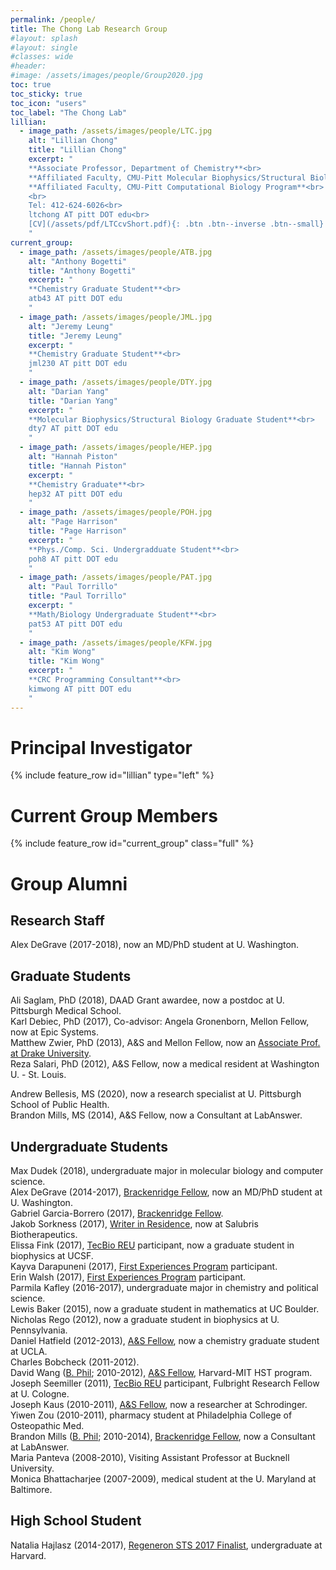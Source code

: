 ```yaml
---
permalink: /people/
title: The Chong Lab Research Group
#layout: splash
#layout: single
#classes: wide
#header:
#image: /assets/images/people/Group2020.jpg
toc: true
toc_sticky: true
toc_icon: "users"
toc_label: "The Chong Lab"
lillian:
  - image_path: /assets/images/people/LTC.jpg
    alt: "Lillian Chong"
    title: "Lillian Chong"
    excerpt: "
    **Associate Professor, Department of Chemistry**<br>
    **Affiliated Faculty, CMU-Pitt Molecular Biophysics/Structural Biology Program**<br>
    **Affiliated Faculty, CMU-Pitt Computational Biology Program**<br>
    <br>
    Tel: 412-624-6026<br>
    ltchong AT pitt DOT edu<br>
    [CV](/assets/pdf/LTCcvShort.pdf){: .btn .btn--inverse .btn--small}
    "
current_group:
  - image_path: /assets/images/people/ATB.jpg
    alt: "Anthony Bogetti"
    title: "Anthony Bogetti"
    excerpt: "
    **Chemistry Graduate Student**<br>
    atb43 AT pitt DOT edu
    "
  - image_path: /assets/images/people/JML.jpg
    alt: "Jeremy Leung"
    title: "Jeremy Leung"
    excerpt: "
    **Chemistry Graduate Student**<br>
    jml230 AT pitt DOT edu
    "
  - image_path: /assets/images/people/DTY.jpg
    alt: "Darian Yang"
    title: "Darian Yang"
    excerpt: "
    **Molecular Biophysics/Structural Biology Graduate Student**<br>
    dty7 AT pitt DOT edu
    "
  - image_path: /assets/images/people/HEP.jpg
    alt: "Hannah Piston"
    title: "Hannah Piston"
    excerpt: "
    **Chemistry Graduate**<br>
    hep32 AT pitt DOT edu
    "
  - image_path: /assets/images/people/POH.jpg
    alt: "Page Harrison"
    title: "Page Harrison"
    excerpt: "
    **Phys./Comp. Sci. Undergradduate Student**<br>
    poh8 AT pitt DOT edu
    "
  - image_path: /assets/images/people/PAT.jpg
    alt: "Paul Torrillo"
    title: "Paul Torrillo"
    excerpt: "
    **Math/Biology Undergraduate Student**<br>
    pat53 AT pitt DOT edu
    "
  - image_path: /assets/images/people/KFW.jpg
    alt: "Kim Wong"
    title: "Kim Wong"
    excerpt: "
    **CRC Programming Consultant**<br>
    kimwong AT pitt DOT edu
    "
---
```


# Principal Investigator
{% include feature_row id="lillian" type="left" %}

# Current Group Members
{% include feature_row id="current_group" class="full" %}

# Group Alumni
## Research Staff
Alex DeGrave (2017-2018), now an MD/PhD student at U. Washington.  


## Graduate Students

Ali Saglam, PhD (2018), DAAD Grant awardee, now a postdoc at U. Pittsburgh Medical School.  
Karl Debiec, PhD (2017), Co-advisor: Angela Gronenborn, Mellon Fellow, now at Epic Systems.  
Matthew Zwier, PhD (2013), A&S and Mellon Fellow, now an [Associate Prof. at Drake University](https://www.drake.edu/chemistry/facultystaff/drmatthewzwier/).  
Reza Salari, PhD (2012), A&S Fellow, now a medical resident at Washington U. - St. Louis.  

Andrew Bellesis, MS (2020), now a research specialist at U. Pittsburgh School of Public Health.  
Brandon Mills, MS (2014), A&S Fellow, now a Consultant at LabAnswer.  


## Undergraduate Students

Max Dudek (2018), undergraduate major in molecular biology and computer science.  
Alex DeGrave (2014-2017), [Brackenridge Fellow](http://www.honorscollege.pitt.edu/summer-brackenridge-fellowships), now an MD/PhD student at U. Washington.  
Gabriel Garcia-Borrero (2017), [Brackenridge Fellow](http://www.honorscollege.pitt.edu/summer-brackenridge-fellowships).  
Jakob Sorkness (2017), [Writer in Residence](https://medium.com/pitt-undergraduate-science-writing), now at Salubris Biotherapeutics.  
Elissa Fink (2017), [TecBio REU](http://www.tecbioreu.pitt.edu/) participant, now a graduate student in biophysics at UCSF.  
Kayva Darapuneni (2017), [First Experiences Program](https://www.asundergrad.pitt.edu/research/first-experiences-research) participant.  
Erin Walsh (2017), [First Experiences Program](https://www.asundergrad.pitt.edu/research/first-experiences-research) participant.  
Parmila Kafley (2016-2017), undergraduate major in chemistry and political science.  
Lewis Baker (2015), now a graduate student in mathematics at UC Boulder.  
Nicholas Rego (2012), now a graduate student in biophysics at U. Pennsylvania.  
Daniel Hatfield (2012-2013), [A&S Fellow](https://www.asundergrad.pitt.edu/research/awards-and-funding#summer-undergraduate-research-awards), now a chemistry graduate student at UCLA.  
Charles Bobcheck (2011-2012).  
David Wang ([B. Phil](http://www.honorscollege.pitt.edu/bphil-degree); 2010-2012), [A&S Fellow](https://www.asundergrad.pitt.edu/research/awards-and-funding#summer-undergraduate-research-awards), Harvard-MIT HST program.  
Joseph Seemiller (2011), [TecBio REU](http://www.tecbioreu.pitt.edu/) participant, Fulbright Research Fellow at U. Cologne.  
Joseph Kaus (2010-2011), [A&S Fellow](https://www.asundergrad.pitt.edu/research/awards-and-funding#summer-undergraduate-research-awards), now a researcher at Schrodinger.  
Yiwen Zou (2010-2011), pharmacy student at Philadelphia College of Osteopathic Med.  
Brandon Mills ([B. Phil](http://www.honorscollege.pitt.edu/bphil-degree); 2010-2014), [Brackenridge Fellow](http://www.honorscollege.pitt.edu/summer-brackenridge-fellowships), now a Consultant at LabAnswer.  
Maria Panteva (2008-2010), Visiting Assistant Professor at Bucknell University.  
Monica Bhattacharjee (2007-2009), medical student at the U. Maryland at Baltimore.  


## High School Student

Natalia Hajlasz (2014-2017), [Regeneron STS 2017 Finalist](https://student.societyforscience.org/regeneronsts-finalists-2017), undergraduate at Harvard.  

